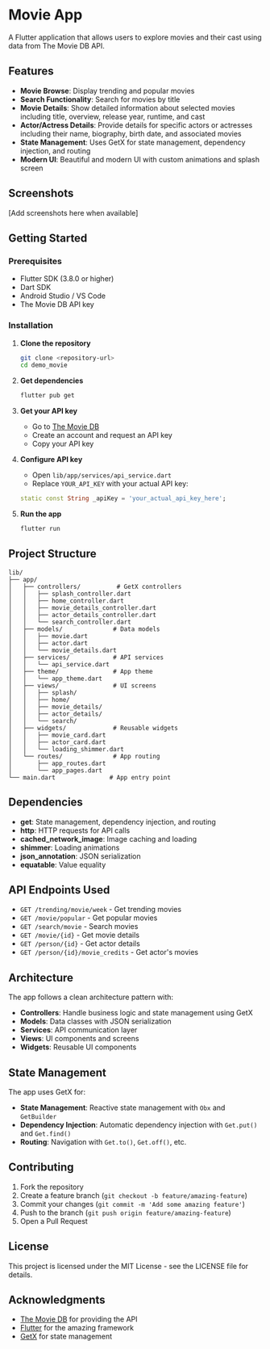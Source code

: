 # Movie App

A Flutter application that allows users to explore movies and their cast using data from The Movie DB API.

## Features

- **Movie Browse**: Display trending and popular movies
- **Search Functionality**: Search for movies by title
- **Movie Details**: Show detailed information about selected movies including title, overview, release year, runtime, and cast
- **Actor/Actress Details**: Provide details for specific actors or actresses including their name, biography, birth date, and associated movies
- **State Management**: Uses GetX for state management, dependency injection, and routing
- **Modern UI**: Beautiful and modern UI with custom animations and splash screen

## Screenshots

[Add screenshots here when available]

## Getting Started

### Prerequisites

- Flutter SDK (3.8.0 or higher)
- Dart SDK
- Android Studio / VS Code
- The Movie DB API key

### Installation

1. **Clone the repository**

   ```bash
   git clone <repository-url>
   cd demo_movie
   ```

2. **Get dependencies**

   ```bash
   flutter pub get
   ```

3. **Get your API key**

   - Go to [The Movie DB](https://www.themoviedb.org/)
   - Create an account and request an API key
   - Copy your API key

4. **Configure API key**

   - Open `lib/app/services/api_service.dart`
   - Replace `YOUR_API_KEY` with your actual API key:

   ```dart
   static const String _apiKey = 'your_actual_api_key_here';
   ```

5. **Run the app**
   ```bash
   flutter run
   ```

## Project Structure

```
lib/
├── app/
│   ├── controllers/          # GetX controllers
│   │   ├── splash_controller.dart
│   │   ├── home_controller.dart
│   │   ├── movie_details_controller.dart
│   │   ├── actor_details_controller.dart
│   │   └── search_controller.dart
│   ├── models/              # Data models
│   │   ├── movie.dart
│   │   ├── actor.dart
│   │   └── movie_details.dart
│   ├── services/            # API services
│   │   └── api_service.dart
│   ├── theme/               # App theme
│   │   └── app_theme.dart
│   ├── views/               # UI screens
│   │   ├── splash/
│   │   ├── home/
│   │   ├── movie_details/
│   │   ├── actor_details/
│   │   └── search/
│   ├── widgets/             # Reusable widgets
│   │   ├── movie_card.dart
│   │   ├── actor_card.dart
│   │   └── loading_shimmer.dart
│   └── routes/              # App routing
│       ├── app_routes.dart
│       └── app_pages.dart
└── main.dart               # App entry point
```

## Dependencies

- **get**: State management, dependency injection, and routing
- **http**: HTTP requests for API calls
- **cached_network_image**: Image caching and loading
- **shimmer**: Loading animations
- **json_annotation**: JSON serialization
- **equatable**: Value equality

## API Endpoints Used

- `GET /trending/movie/week` - Get trending movies
- `GET /movie/popular` - Get popular movies
- `GET /search/movie` - Search movies
- `GET /movie/{id}` - Get movie details
- `GET /person/{id}` - Get actor details
- `GET /person/{id}/movie_credits` - Get actor's movies

## Architecture

The app follows a clean architecture pattern with:

- **Controllers**: Handle business logic and state management using GetX
- **Models**: Data classes with JSON serialization
- **Services**: API communication layer
- **Views**: UI components and screens
- **Widgets**: Reusable UI components

## State Management

The app uses GetX for:

- **State Management**: Reactive state management with `Obx` and `GetBuilder`
- **Dependency Injection**: Automatic dependency injection with `Get.put()` and `Get.find()`
- **Routing**: Navigation with `Get.to()`, `Get.off()`, etc.

## Contributing

1. Fork the repository
2. Create a feature branch (`git checkout -b feature/amazing-feature`)
3. Commit your changes (`git commit -m 'Add some amazing feature'`)
4. Push to the branch (`git push origin feature/amazing-feature`)
5. Open a Pull Request

## License

This project is licensed under the MIT License - see the LICENSE file for details.

## Acknowledgments

- [The Movie DB](https://www.themoviedb.org/) for providing the API
- [Flutter](https://flutter.dev/) for the amazing framework
- [GetX](https://pub.dev/packages/get) for state management
